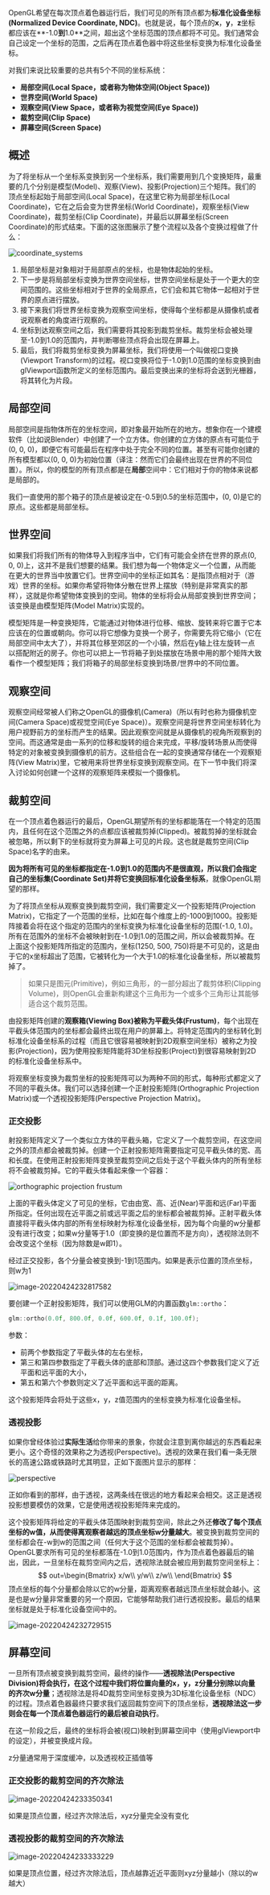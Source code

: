 OpenGL希望在每次顶点着色器运行后，我们可见的所有顶点都为**标准化设备坐标(Normalized Device Coordinate, NDC)**。也就是说，每个顶点的**x**，**y**，**z**坐标都应该在**-1.0**到**1.0**之间，超出这个坐标范围的顶点都将不可见。我们通常会自己设定一个坐标的范围，之后再在顶点着色器中将这些坐标变换为标准化设备坐标。

对我们来说比较重要的总共有5个不同的坐标系统：

-   **局部空间(Local Space，或者称为物体空间(Object Space))**
-   **世界空间(World Space)**
-   **观察空间(View Space，或者称为视觉空间(Eye Space))**
-   **裁剪空间(Clip Space)**
-   **屏幕空间(Screen Space)**

## 概述

为了将坐标从一个坐标系变换到另一个坐标系，我们需要用到几个变换矩阵，最重要的几个分别是模型(Model)、观察(View)、投影(Projection)三个矩阵。我们的顶点坐标起始于局部空间(Local Space)，在这里它称为局部坐标(Local Coordinate)，它在之后会变为世界坐标(World Coordinate)，观察坐标(View Coordinate)，裁剪坐标(Clip Coordinate)，并最后以屏幕坐标(Screen Coordinate)的形式结束。下面的这张图展示了整个流程以及各个变换过程做了什么：

![coordinate_systems](https://learnopengl-cn.github.io/img/01/08/coordinate_systems.png)

1.  局部坐标是对象相对于局部原点的坐标，也是物体起始的坐标。
2.  下一步是将局部坐标变换为世界空间坐标，世界空间坐标是处于一个更大的空间范围的。这些坐标相对于世界的全局原点，它们会和其它物体一起相对于世界的原点进行摆放。
3.  接下来我们将世界坐标变换为观察空间坐标，使得每个坐标都是从摄像机或者说观察者的角度进行观察的。
4.  坐标到达观察空间之后，我们需要将其投影到裁剪坐标。裁剪坐标会被处理至-1.0到1.0的范围内，并判断哪些顶点将会出现在屏幕上。
5.  最后，我们将裁剪坐标变换为屏幕坐标，我们将使用一个叫做视口变换(Viewport Transform)的过程。视口变换将位于-1.0到1.0范围的坐标变换到由glViewport函数所定义的坐标范围内。最后变换出来的坐标将会送到光栅器，将其转化为片段。

## 局部空间

局部空间是指物体所在的坐标空间，即对象最开始所在的地方。想象你在一个建模软件（比如说Blender）中创建了一个立方体。你创建的立方体的原点有可能位于(0, 0, 0)，即便它有可能最后在程序中处于完全不同的位置。甚至有可能你创建的所有模型都以(0, 0, 0)为初始位置（译注：然而它们会最终出现在世界的不同位置）。所以，你的模型的所有顶点都是在**局部**空间中：它们相对于你的物体来说都是局部的。

我们一直使用的那个箱子的顶点是被设定在-0.5到0.5的坐标范围中，(0, 0)是它的原点。这些都是局部坐标。

## 世界空间

如果我们将我们所有的物体导入到程序当中，它们有可能会全挤在世界的原点(0, 0, 0)上，这并不是我们想要的结果。我们想为每一个物体定义一个位置，从而能在更大的世界当中放置它们。世界空间中的坐标正如其名：是指顶点相对于（游戏）世界的坐标。如果你希望将物体分散在世界上摆放（特别是非常真实的那样），这就是你希望物体变换到的空间。物体的坐标将会从局部变换到世界空间；该变换是由模型矩阵(Model Matrix)实现的。

模型矩阵是一种变换矩阵，它能通过对物体进行位移、缩放、旋转来将它置于它本应该在的位置或朝向。你可以将它想像为变换一个房子，你需要先将它缩小（它在局部空间中太大了），并将其位移至郊区的一个小镇，然后在y轴上往左旋转一点以搭配附近的房子。你也可以把上一节将箱子到处摆放在场景中用的那个矩阵大致看作一个模型矩阵；我们将箱子的局部坐标变换到场景/世界中的不同位置。

## 观察空间

观察空间经常被人们称之OpenGL的摄像机(Camera)（所以有时也称为摄像机空间(Camera Space)或视觉空间(Eye Space)）。观察空间是将世界空间坐标转化为用户视野前方的坐标而产生的结果。因此观察空间就是从摄像机的视角所观察到的空间。而这通常是由一系列的位移和旋转的组合来完成，平移/旋转场景从而使得特定的对象被变换到摄像机的前方。这些组合在一起的变换通常存储在一个观察矩阵(View Matrix)里，它被用来将世界坐标变换到观察空间。在下一节中我们将深入讨论如何创建一个这样的观察矩阵来模拟一个摄像机。

## 裁剪空间

在一个顶点着色器运行的最后，OpenGL期望所有的坐标都能落在一个特定的范围内，且任何在这个范围之外的点都应该被裁剪掉(Clipped)。被裁剪掉的坐标就会被忽略，所以剩下的坐标就将变为屏幕上可见的片段。这也就是裁剪空间(Clip Space)名字的由来。

**因为将所有可见的坐标都指定在-1.0到1.0的范围内不是很直观，所以我们会指定自己的坐标集(Coordinate Set)并将它变换回标准化设备坐标系**，就像OpenGL期望的那样。

为了将顶点坐标从观察变换到裁剪空间，我们需要定义一个投影矩阵(Projection Matrix)，它指定了一个范围的坐标，比如在每个维度上的-1000到1000。投影矩阵接着会将在这个指定的范围内的坐标变换为标准化设备坐标的范围(-1.0, 1.0)。所有在范围外的坐标不会被映射到在-1.0到1.0的范围之间，所以会被裁剪掉。在上面这个投影矩阵所指定的范围内，坐标(1250, 500, 750)将是不可见的，这是由于它的x坐标超出了范围，它被转化为一个大于1.0的标准化设备坐标，所以被裁剪掉了。

>   如果只是图元(Primitive)，例如三角形，的一部分超出了裁剪体积(Clipping Volume)，则OpenGL会重新构建这个三角形为一个或多个三角形让其能够适合这个裁剪范围。

由投影矩阵创建的**观察箱(Viewing Box)**被称为**平截头体(Frustum)**，每个出现在平截头体范围内的坐标都会最终出现在用户的屏幕上。将特定范围内的坐标转化到标准化设备坐标系的过程（而且它很容易被映射到2D观察空间坐标）被称之为投影(Projection)，因为使用投影矩阵能将3D坐标投影(Project)到很容易映射到2D的标准化设备坐标系中。

将观察坐标变换为裁剪坐标的投影矩阵可以为两种不同的形式，每种形式都定义了不同的平截头体。我们可以选择创建一个正射投影矩阵(Orthographic Projection Matrix)或一个透视投影矩阵(Perspective Projection Matrix)。

### 正交投影

射投影矩阵定义了一个类似立方体的平截头箱，它定义了一个裁剪空间，在这空间之外的顶点都会被裁剪掉。创建一个正射投影矩阵需要指定可见平截头体的宽、高和长度。在使用正射投影矩阵变换至裁剪空间之后处于这个平截头体内的所有坐标将不会被裁剪掉。它的平截头体看起来像一个容器：

![orthographic projection frustum](https://learnopengl-cn.github.io/img/01/08/orthographic_frustum.png)

上面的平截头体定义了可见的坐标，它由由宽、高、近(Near)平面和远(Far)平面所指定。任何出现在近平面之前或远平面之后的坐标都会被裁剪掉。正射平截头体直接将平截头体内部的所有坐标映射为标准化设备坐标，因为每个向量的w分量都没有进行改变；如果w分量等于1.0（即变换的是位置而不是方向），透视除法则不会改变这个坐标（因为除数是w即1）。

经过正交投影，各个分量会被变换到-1到1范围内。如果是表示位置的顶点坐标，则w为1

![image-20220424232817582](https://cdn.jsdelivr.net/gh/YuzikiRain/ImageBed@master/img/202204242328667.png)

要创建一个正射投影矩阵，我们可以使用GLM的内置函数`glm::ortho`：

```c++
glm::ortho(0.0f, 800.0f, 0.0f, 600.0f, 0.1f, 100.0f);
```

参数：

-   前两个参数指定了平截头体的左右坐标，
-   第三和第四参数指定了平截头体的底部和顶部。通过这四个参数我们定义了近平面和远平面的大小，
-   第五和第六个参数则定义了近平面和远平面的距离。

这个投影矩阵会将处于这些x，y，z值范围内的坐标变换为标准化设备坐标。

### 透视投影

如果你曾经体验过**实际生活**给你带来的景象，你就会注意到离你越远的东西看起来更小。这个奇怪的效果称之为透视(Perspective)。透视的效果在我们看一条无限长的高速公路或铁路时尤其明显，正如下面图片显示的那样：

![perspective](https://learnopengl-cn.github.io/img/01/08/perspective.png)

正如你看到的那样，由于透视，这两条线在很远的地方看起来会相交。这正是透视投影想要模仿的效果，它是使用透视投影矩阵来完成的。

这个投影矩阵将给定的平截头体范围映射到裁剪空间，除此之外还**修改了每个顶点坐标的w值，从而使得离观察者越远的顶点坐标w分量越大**。被变换到裁剪空间的坐标都会在-w到w的范围之间（任何大于这个范围的坐标都会被裁剪掉）。OpenGL要求所有可见的坐标都落在-1.0到1.0范围内，作为顶点着色器最后的输出，因此，一旦坐标在裁剪空间内之后，透视除法就会被应用到裁剪空间坐标上：
$$
out=\begin{Bmatrix}
 x/w\\
 y/w\\
 z/w\\
 \end{Bmatrix}
$$
顶点坐标的每个分量都会除以它的w分量，距离观察者越远顶点坐标就会越小。这是也是w分量非常重要的另一个原因，它能够帮助我们进行透视投影。最后的结果坐标就是处于标准化设备空间中的。

![image-20220424232729515](https://cdn.jsdelivr.net/gh/YuzikiRain/ImageBed@master/img/202204242327669.png)

## 屏幕空间

一旦所有顶点被变换到裁剪空间，最终的操作——**透视除法(Perspective Division)**将会执行，在这个过程中我们**将位置向量的x，y，z分量分别除以向量的齐次w分量**；透视除法是将4D裁剪空间坐标变换为3D标准化设备坐标（NDC）的过程。顶点着色器最终只要求我们返回裁剪空间下的顶点坐标，**透视除法这一步则会在每一个顶点着色器运行的最后被自动执行**。

在这一阶段之后，最终的坐标将会被(视口)映射到屏幕空间中（使用glViewport中的设定），并被变换成片段。

z分量通常用于深度缓冲，以及透视校正插值等

### 正交投影的裁剪空间的齐次除法

![image-20220424233350341](https://cdn.jsdelivr.net/gh/YuzikiRain/ImageBed@master/img/202204242333432.png)

如果是顶点位置，经过齐次除法后，xyz分量完全没有变化

### 透视投影的裁剪空间的齐次除法

![image-20220424233333229](https://cdn.jsdelivr.net/gh/YuzikiRain/ImageBed@master/img/202204242333317.png)

如果是顶点位置，经过齐次除法后，顶点越靠近近平面则xyz分量越小（除以的w越大）